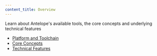 ```yaml
---
content_title: Overview
---
```


Learn about Antelope's available tools, the core concepts and underlying technical features

- [Platform and Toolchain](01_platform_and_toolchain.md)
- [Core Concepts](02_core_concepts.md)
- [Technical Features](03_technical_features.md)
